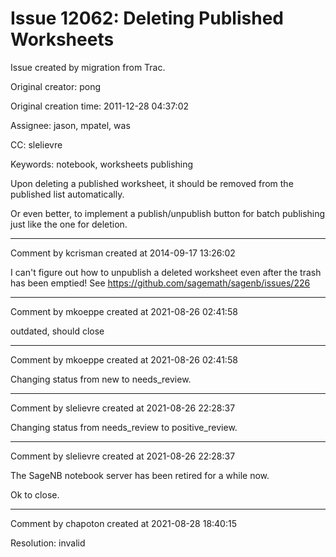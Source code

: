 # Issue 12062: Deleting Published Worksheets

Issue created by migration from Trac.

Original creator: pong

Original creation time: 2011-12-28 04:37:02

Assignee: jason, mpatel, was

CC:  slelievre

Keywords: notebook, worksheets publishing

Upon deleting a published worksheet, it should be removed from the published list automatically.

Or even better, to implement a publish/unpublish button for batch 
publishing just like the one for deletion. 






---

Comment by kcrisman created at 2014-09-17 13:26:02

I can't figure out how to unpublish a deleted worksheet even after the trash has been emptied!  See https://github.com/sagemath/sagenb/issues/226


---

Comment by mkoeppe created at 2021-08-26 02:41:58

outdated, should close


---

Comment by mkoeppe created at 2021-08-26 02:41:58

Changing status from new to needs_review.


---

Comment by slelievre created at 2021-08-26 22:28:37

Changing status from needs_review to positive_review.


---

Comment by slelievre created at 2021-08-26 22:28:37

The SageNB notebook server has been retired for a while now.

Ok to close.


---

Comment by chapoton created at 2021-08-28 18:40:15

Resolution: invalid
